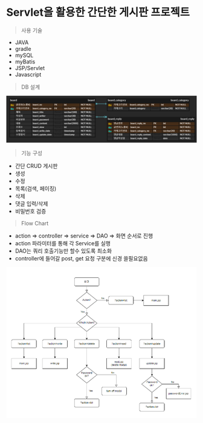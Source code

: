 # Servlet을 활용한 간단한 게시판 프로젝트

> 사용 기술

- JAVA
- gradle
- mySQL
- myBatis
- JSP/Servlet
- Javascript

> DB 설계

 ![erd](https://github.com/mryoon1020/BoardProject/blob/master/board-servlet/erd.png)

>기능 구성

- 간단 CRUD 게시판
- 생성
- 수정
- 목록(검색, 페이징)
- 삭제
- 댓글 입력/삭제
- 비밀번호 검증

> Flow Chart

- action => controller => service => DAO => 화면 순서로 진행
- action 파라미터를 통해 각 Service를 실행
- DAO는 쿼리 호출기능만 할수 있도록 최소화
- controller에 들어갈 post, get 요청 구분에 신경 쓸필요없음

![flow](https://github.com/mryoon1020/BoardProject/blob/master/board-servlet/flow.png)